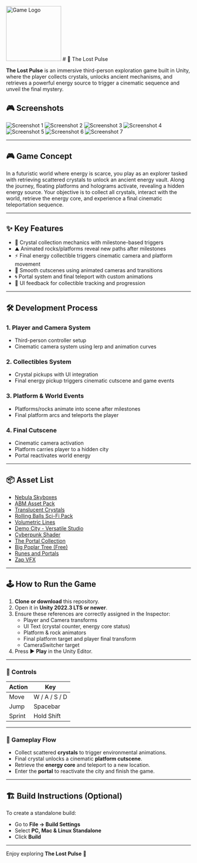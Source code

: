 
<img src="Assets/Preview/Logo.png" alt="Game Logo" width="150"/>
# 🌌 The Lost Pulse

**The Lost Pulse** is an immersive third-person exploration game built in Unity, where the player collects crystals, unlocks ancient mechanisms, and retrieves a powerful energy source to trigger a cinematic sequence and unveil the final mystery.

## 🎮 Screenshots

![Screenshot 1](Assets/Preview/screenshot1.png)
![Screenshot 2](Assets/Preview/screenshot2.png)
![Screenshot 3](Assets/Preview/screenshot3.png)
![Screenshot 4](Assets/Preview/screenshot4.png)
![Screenshot 5](Assets/Preview/screenshot5.png)
![Screenshot 6](Assets/Preview/screenshot6.png)
![Screenshot 7](Assets/Preview/screenshot7.png)

---

## 🎮 Game Concept

In a futuristic world where energy is scarce, you play as an explorer tasked with retrieving scattered crystals to unlock an ancient energy vault. Along the journey, floating platforms and holograms activate, revealing a hidden energy source. Your objective is to collect all crystals, interact with the world, retrieve the energy core, and experience a final cinematic teleportation sequence.

---

## ✨ Key Features

- 🧊 Crystal collection mechanics with milestone-based triggers  
- ⛰️ Animated rocks/platforms reveal new paths after milestones  
- ⚡ Final energy collectible triggers cinematic camera and platform movement  
- 🎥 Smooth cutscenes using animated cameras and transitions  
- 🌀 Portal system and final teleport with custom animations  
- 🧭 UI feedback for collectible tracking and progression  

---

## 🛠️ Development Process

### 1. Player and Camera System
- Third-person controller setup
- Cinematic camera system using lerp and animation curves

### 2. Collectibles System
- Crystal pickups with UI integration
- Final energy pickup triggers cinematic cutscene and game events

### 3. Platform & World Events
- Platforms/rocks animate into scene after milestones
- Final platform arcs and teleports the player

### 4. Final Cutscene
- Cinematic camera activation
- Platform carries player to a hidden city
- Portal reactivates world energy

---

## 📦 Asset List

- [Nebula Skyboxes](https://assetstore.unity.com/packages/2d/textures-materials/sky/nebula-skyboxes-21992)  
- [ABM Asset Pack](https://assetstore.unity.com/packages/3d/environments/abm-asset-pack-255156)  
- [Translucent Crystals](https://assetstore.unity.com/packages/3d/environments/fantasy/translucent-crystals-106274)  
- [Rolling Balls Sci-Fi Pack](https://assetstore.unity.com/packages/3d/props/rolling-balls-sci-fi-pack-free-297168)  
- [Volumetric Lines](https://assetstore.unity.com/packages/tools/particles-effects/volumetric-lines-29160)  
- [Demo City - Versatile Studio](https://assetstore.unity.com/packages/3d/environments/urban/demo-city-by-versatile-studio-mobile-friendly-269772)  
- [Cyberpunk Shader](https://assetstore.unity.com/packages/vfx/shaders/dynamic-cyberpunk-shader-1-299305)  
- [The Portal Collection](https://assetstore.unity.com/packages/3d/environments/fantasy/the-portal-collection-205438)  
- [Big Poplar Tree (Free)](https://assetstore.unity.com/packages/3d/vegetation/big-poplar-tree-free-301037)  
- [Runes and Portals](https://assetstore.unity.com/packages/3d/environments/fantasy/runesandportals-85098)  
- [Zap VFX](https://assetstore.unity.com/packages/vfx/particles/spells/zap-vfx-303478)  

---

## 🕹️ How to Run the Game

1. **Clone or download** this repository.
2. Open it in **Unity 2022.3 LTS or newer**.
3. Ensure these references are correctly assigned in the Inspector:
   - Player and Camera transforms
   - UI Text (crystal counter, energy core status)
   - Platform & rock animators
   - Final platform target and player final transform
   - CameraSwitcher target
4. Press ▶️ **Play** in the Unity Editor.

---

### 🔧 Controls

| Action       | Key        |
|--------------|------------|
| Move         | W / A / S / D |
| Jump         | Spacebar   |
| Sprint       | Hold Shift |

---

### 🎯 Gameplay Flow

- Collect scattered **crystals** to trigger environmental animations.
- Final crystal unlocks a cinematic **platform cutscene**.
- Retrieve the **energy core** and teleport to a new location.
- Enter the **portal** to reactivate the city and finish the game.

---

## 🏗️ Build Instructions (Optional)

To create a standalone build:
- Go to **File → Build Settings**
- Select **PC, Mac & Linux Standalone**
- Click **Build**

---

Enjoy exploring **The Lost Pulse** 🌌
